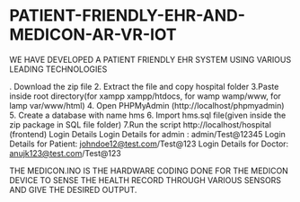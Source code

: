 # PATIENT-FRIENDLY-EHR-AND-MEDICON-AR-VR-IOT
WE HAVE DEVELOPED A PATIENT FRIENDLY EHR SYSTEM USING VARIOUS LEADING TECHNOLOGIES


. Download the zip file
2. Extract the file and copy hospital folder
3.Paste inside root directory(for xampp xampp/htdocs, for wamp wamp/www, for lamp var/www/html)
4. Open PHPMyAdmin (http://localhost/phpmyadmin)
5. Create a database with name hms
6. Import hms.sql file(given inside the zip package in SQL file folder)
7.Run the script http://localhost/hospital (frontend)
Login Details
Login Details for admin : admin/Test@12345
Login Details for Patient: johndoe12@test.com/Test@123
Login Details for Doctor: anujk123@test.com/Test@123

THE MEDICON.INO IS THE HARDWARE CODING DONE FOR THE MEDICON DEVICE TO SENSE THE HEALTH RECORD THROUGH VARIOUS SENSORS AND GIVE THE DESIRED OUTPUT.
